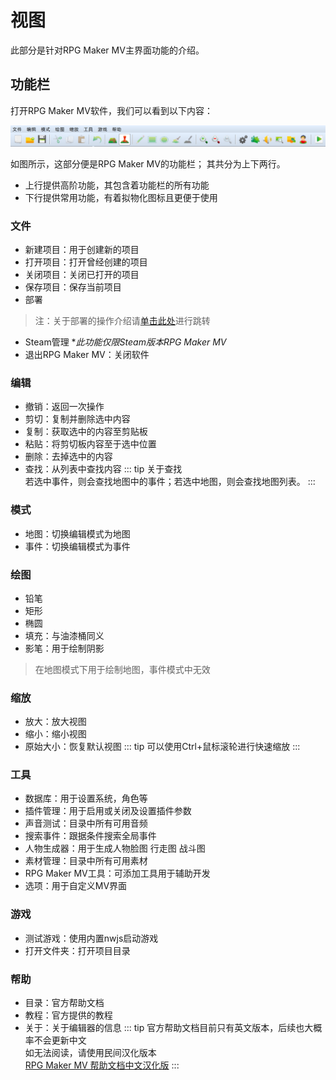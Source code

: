 # 视图

此部分是针对RPG Maker MV主界面功能的介绍。
## 功能栏

打开RPG Maker MV软件，我们可以看到以下内容：

![image](image/bar.png)

如图所示，这部分便是RPG Maker MV的功能栏；
其共分为上下两行。

* 上行提供高阶功能，其包含着功能栏的所有功能
* 下行提供常用功能，有着拟物化图标且更便于使用

### 文件
* 新建项目：用于创建新的项目
* 打开项目：打开曾经创建的项目
* 关闭项目：关闭已打开的项目
* 保存项目：保存当前项目
* 部署
> 注：关于部署的操作介绍请[单击此处](misc#部署)进行跳转
* Steam管理 **此功能仅限Steam版本RPG Maker MV*
* 退出RPG Maker MV：关闭软件

### 编辑
* 撤销：返回一次操作
* 剪切：复制并删除选中内容
* 复制：获取选中的内容至剪贴板
* 粘贴：将剪切板内容至于选中位置
* 删除：去掉选中的内容
* 查找：从列表中查找内容
::: tip
关于查找\
若选中事件，则会查找地图中的事件；若选中地图，则会查找地图列表。
:::

### 模式
* 地图：切换编辑模式为地图
* 事件：切换编辑模式为事件

### 绘图
* 铅笔
* 矩形
* 椭圆
* 填充：与油漆桶同义
* 影笔：用于绘制阴影
> 在地图模式下用于绘制地图，事件模式中无效

### 缩放
* 放大：放大视图
* 缩小：缩小视图
* 原始大小：恢复默认视图
::: tip
可以使用Ctrl+鼠标滚轮进行快速缩放
:::

### 工具
* 数据库：用于设置系统，角色等
* 插件管理：用于启用或关闭及设置插件参数
* 声音测试：目录中所有可用音频
* 搜索事件：跟据条件搜索全局事件
* 人物生成器：用于生成人物脸图 行走图 战斗图
* 素材管理：目录中所有可用素材
* RPG Maker MV工具：可添加工具用于辅助开发
* 选项：用于自定义MV界面

### 游戏
* 测试游戏：使用内置nwjs启动游戏
* 打开文件夹：打开项目目录

### 帮助
* 目录：官方帮助文档
* 教程：官方提供的教程
* 关于：关于编辑器的信息
::: tip
官方帮助文档目前只有英文版本，后续也大概率不会更新中文\
如无法阅读，请使用民间汉化版本\
[RPG Maker MV 帮助文档中文汉化版](http://www.ydq-egoist.com/API/RMMV/index.html)
:::